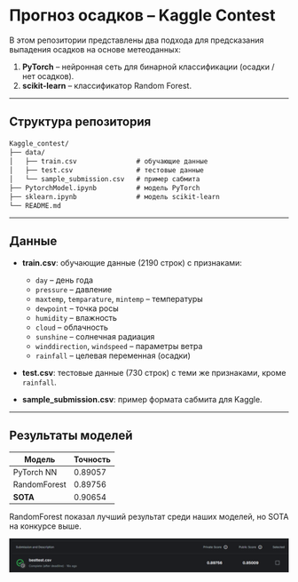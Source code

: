 # Прогноз осадков – Kaggle Contest

В этом репозитории представлены два подхода для предсказания выпадения осадков на основе метеоданных:

1. **PyTorch** – нейронная сеть для бинарной классификации (осадки / нет осадков).
2. **scikit-learn** – классификатор Random Forest.

---

## Структура репозитория

```
Kaggle_contest/
├── data/
│   ├── train.csv               # обучающие данные
│   ├── test.csv                # тестовые данные
│   └── sample_submission.csv   # пример сабмита
├── PytorchModel.ipynb          # модель PyTorch
├── sklearn.ipynb               # модель scikit-learn
└── README.md
```

---

## Данные

* **train.csv**: обучающие данные (2190 строк) с признаками:

  * `day` – день года
  * `pressure` – давление
  * `maxtemp`, `temparature`, `mintemp` – температуры
  * `dewpoint` – точка росы
  * `humidity` – влажность
  * `cloud` – облачность
  * `sunshine` – солнечная радиация
  * `winddirection`, `windspeed` – параметры ветра
  * `rainfall` – целевая переменная (осадки)

* **test.csv**: тестовые данные (730 строк) с теми же признаками, кроме `rainfall`.

* **sample\_submission.csv**: пример формата сабмита для Kaggle.

---

## Результаты моделей

| Модель       | Точность |
| ------------ | -------- |
| PyTorch NN   | 0.89057  |
| RandomForest | 0.89756  |
| **SOTA**     | 0.90654  |

RandomForest показал лучший результат среди наших моделей, но SOTA на конкурсе выше.

![Скрин лучшего результата](data/QWE.PNG)
